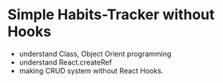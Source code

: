 # Simple Habits-Tracker without Hooks

- understand Class, Object Orient programming
- understand React.createRef
- making CRUD system without React Hooks.
